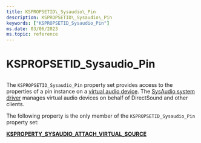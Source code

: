 ```yaml
---
title: KSPROPSETID\_Sysaudio\_Pin
description: KSPROPSETID\_Sysaudio\_Pin
keywords: ["KSPROPSETID_Sysaudio_Pin"]
ms.date: 03/06/2023
ms.topic: reference
---
```



# KSPROPSETID\_Sysaudio\_Pin


## <span id="ddk_kspropsetid_sysaudio_pin_ks"></span><span id="DDK_KSPROPSETID_SYSAUDIO_PIN_KS"></span>


The `KSPROPSETID_Sysaudio_Pin` property set provides access to the properties of a pin instance on a [virtual audio device](./virtual-audio-devices.md). The [SysAudio system driver](./kernel-mode-wdm-audio-components.md#sysaudio-system-driver) manages virtual audio devices on behalf of DirectSound and other clients.

The following property is the only member of the `KSPROPSETID_Sysaudio_Pin` property set:

[**KSPROPERTY\_SYSAUDIO\_ATTACH\_VIRTUAL\_SOURCE**](ksproperty-sysaudio-attach-virtual-source.md)

 

